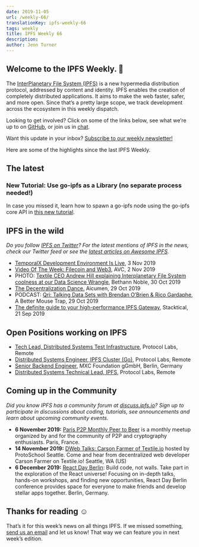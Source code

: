 ```yaml
---
date: 2019-11-05
url: /weekly-66/
translationKey: ipfs-weekly-66
tags: weekly
title: IPFS Weekly 66
description:
author: Jenn Turner
---
```


## Welcome to the IPFS Weekly. 👋

The [InterPlanetary File System (IPFS)](https://ipfs.io/) is a new hypermedia distribution protocol, addressed by content and identity. IPFS enables the creation of completely distributed applications. It aims to make the web faster, safer, and more open. Since that’s a pretty large scope, we track development across the ecosystem in this weekly dispatch.

Looking to get involved? Click on some of the links below, see what we’re up to on [GitHub](https://github.com/ipfs), or join us in [chat](https://riot.im/app/#/room/#ipfs:matrix.org).

Want this update in your inbox? [Subscribe to our weekly newsletter!](http://eepurl.com/gL2Pi5)

Here are some of the highlights since the last IPFS Weekly.

## The latest

### New Tutorial: Use go-ipfs as a Library (no separate process needed!)

In case you missed it, learn how to spawn a go-ipfs node using the go-ipfs core API in [this new tutorial](https://github.com/ipfs/go-ipfs/tree/master/docs/examples/go-ipfs-as-a-library).

## IPFS in the wild

_Do you follow [IPFS on Twitter](https://twitter.com/IPFSbot)? For the latest mentions of IPFS in the news, check our Twitter feed or see the [latest articles on Awesome IPFS](https://awesome.ipfs.io/articles/)._

- [TemporalX Development Environment Is Live](https://www.reddit.com/r/ipfs/comments/dqu45y/temporalx_development_environment_is_live/), 3 Nov 2019
- [Video Of The Week: Filecoin and Web3](https://avc.com/2019/11/video-of-the-week-filecoin-and-web3/), AVC, 2 Nov 2019
- PHOTO: [Textile CEO Andrew Hill explaining Interplanetary File System coolness at our Data Science Wrangle](https://twitter.com/bethann_nyc/status/1189725609414385664?s=20), Bethann Noble, 30 Oct 2019
- [The Decentralization Dance.](https://medium.com/the-decentralization-dance-enable-not-control/the-decentralization-dance-a8a670bf852b) Aicumen, 29 Oct 2019
- PODCAST: [Qri: Talking Data Sets with Brendan O’Brien & Rico Gardaphe](https://bettermousetrap.nyc/podcast/qri-talking-data-sets-with-brendan-obrien-rico-gardaphe/), A Better Mouse Trap, 29 Oct 2019
- [The definite guide to your high-performance IPFS Gateway](https://blog.stacktical.com/ipfs/gateway/dapp/2019/09/21/ipfs-server-google-cloud-platform.html), Stacktical, 21 Sep 2019

## Open Positions working on IPFS

- [Tech Lead, Distributed Systems Test Infrastructure](https://jobs.lever.co/protocol/1ef5b878-573d-44fc-9fe6-c3745597c1fd), Protocol Labs, Remote
- [Distributed Systems Engineer, IPFS Cluster (Go)](https://jobs.lever.co/protocol/29207ca7-76a4-470f-b94a-e24244f9adc1), Protocol Labs, Remote
- [Senior Backend Engineer](https://www.golangprojects.com/golang-go-job-dcr-Senior-Backend-Engineer-Berlin-MXC-Foundation-gGmbH.html), MXC Foundation gGmbH, Berlin, Germany
- [Distributed Systems Technical Lead, IPFS](https://jobs.lever.co/protocol/9283f9b0-de64-4e1f-a221-5d02b0202198), Protocol Labs, Remote

## Coming up in the Community

_Did you know IPFS has a community forum at [discuss.ipfs.io](https://discuss.ipfs.io/)? Sign up to participate in discussions about coding, tutorials, see announcements and learn about upcoming community events._

- **6 November 2019:** [Paris P2P Monthly Peer to Beer](https://p2p.paris/en/event/monthly-3/) is a monthly meetup organized by and for the community of P2P and cryptography enthusiasts. Paris, France.
- **14 November 2019:** [DWeb Talks: Carson Farmer of Textile.io](https://www.meetup.com/ProtoSchool-Seattle-Learn-to-Make-the-Decentralized-Web/events/263590720/) hosted by ProtoSchool Seattle. Come and hear from decentralized web developer Carson Farmer on Textile.io! Seattle, WA (US)
- **6 December 2019:** [React Day Berlin](https://reactday.berlin/): Build code, not walls. Take part in the exploration of the React universe! Focusing on in-depth talks, hands-on workshops, and finding new opportunities, React Day Berlin conference provides space for everyone to make friends and develop stellar apps together. Berlin, Germany.

## Thanks for reading ☺️

That’s it for this week’s news on all things IPFS. If we missed something, [send us an email](mailto:newsletter@ipfs.io) and let us know! That way we can feature you in next week’s edition.
